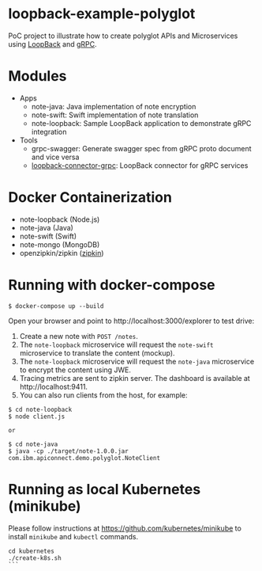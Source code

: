 # loopback-example-polyglot
PoC project to illustrate how to create polyglot APIs and Microservices
using [LoopBack](http://loopback.io) and [gRPC](http://grpc.io).

# Modules
- Apps
  - note-java: Java implementation of note encryption
  - note-swift: Swift implementation of note translation
  - note-loopback: Sample LoopBack application to demonstrate gRPC integration
- Tools  
  - grpc-swagger: Generate swagger spec from gRPC proto document and vice versa
  - [loopback-connector-grpc](https://github.com/strongloop/loopback-connector-grpc): LoopBack connector for gRPC services

# Docker Containerization
- note-loopback (Node.js)
- note-java (Java)
- note-swift (Swift)
- note-mongo (MongoDB)
- openzipkin/zipkin ([zipkin](http://zipkin.io/))

# Running with docker-compose

```
$ docker-compose up --build
```

Open your browser and point to http://localhost:3000/explorer to test drive:

1. Create a new note with `POST /notes`.
2. The `note-loopback` microservice will request the `note-swift` microservice to translate the content (mockup).
3. The `note-loopback` microservice will request the `note-java` microservice to encrypt the content using JWE.
4. Tracing metrics are sent to zipkin server. The dashboard is available at http://localhost:9411.
5. You can also run clients from the host, for example:
```
$ cd note-loopback
$ node client.js

or 

$ cd note-java
$ java -cp ./target/note-1.0.0.jar com.ibm.apiconnect.demo.polyglot.NoteClient
```

# Running as local Kubernetes (minikube)
 
Please follow instructions at https://github.com/kubernetes/minikube to install `minikube` and `kubectl` commands.

````
cd kubernetes
./create-k8s.sh
```
